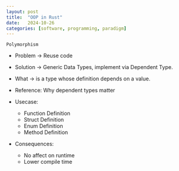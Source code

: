 ```yaml
---
layout: post
title:  "OOP in Rust"
date:   2024-10-26
categories: [software, programming, paradigm]
---
```


`Polymorphism`
- Problem -> Reuse code
- Solution -> Generic Data Types, implement via Dependent Type.
- What -> is a type whose definition depends on a value.
- Reference: Why dependent types matter
- Usecase:
    - Function Definition
    - Struct Definition
    - Enum Definition
    - Method Definition

- Consequences:
    - No affect on runtime
    - Lower compile time

